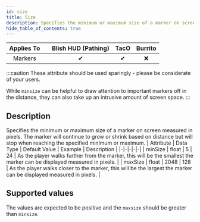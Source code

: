 ```yaml
---
id: size
title: Size
description: Specifies the minimum or maximum size of a marker on screen measured in pixels. The marker will continue to grow or shrink based on distance but will stop when reaching the specified minimum or maximum.
hide_table_of_contents: true
---
```

| Applies To | | Blish HUD (Pathing) | TacO | Burrito |
|-|-|-|-|-|
| <center>Markers</center> | | <center>✔</center> | <center>✔</center> | <center>❌</center> |


:::caution 
These attribute should be used sparingly - please be considerate of your users.

While `minsize` can be helpful to draw attention to important markers off in the distance, they can also take up an intrusive amount of screen space.
:::


## Description
Specifies the minimum or maximum size of a marker on screen measured in pixels. The marker will continue to grow or shrink based on distance but will stop when reaching the specified minimum or maximum.
| Attribute | Data Type | Default Value | Example | Description |
|-|-|-|-|-|
| minSize | float | 5 | 24 | As the player walks further from the marker, this will be the smallest the marker can be displayed measured in pixels. | 
| maxSize | float | 2048 | 128 | As the player walks closer to the marker, this will be the largest the marker can be displayed measured in pixels. | 

## Supported values

The values are expected to be positive and the `maxsize` should be greater than `minsize`.
